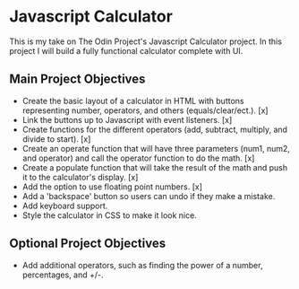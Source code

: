 # Javascript Calculator

This is my take on The Odin Project's Javascript Calculator project. In this project I will build a 
fully functional calculator complete with UI.

## Main Project Objectives

- Create the basic layout of a calculator in HTML with buttons representing number, operators, and others (equals/clear/ect.). [x]
- Link the buttons up to Javascript with event listeners. [x]
- Create functions for the different operators (add, subtract, multiply, and divide to start). [x]
- Create an operate function that will have three parameters (num1, num2, and operator) and call the operator function to do the math. [x]
- Create a populate function that will take the result of the math and push it to the calculator's display. [x]
- Add the option to use floating point numbers. [x]
- Add a 'backspace' button so users can undo if they make a mistake. 
- Add keyboard support.
- Style the calculator in CSS to make it look nice.

## Optional Project Objectives

- Add additional operators, such as finding the power of a number, percentages, and +/-.